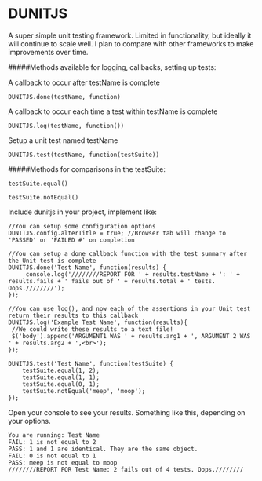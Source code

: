 DUNITJS
=======

A super simple unit testing framework.  Limited in functionality, but ideally it will continue to scale well.  I plan to compare with other frameworks to make improvements over time.

#####Methods available for logging, callbacks, setting up tests:

A callback to occur after testName is complete

	DUNITJS.done(testName, function)

A callback to occur each time a test within testName is complete

	DUNITJS.log(testName, function())

Setup a unit test named testName

	DUNITJS.test(testName, function(testSuite))

#####Methods for comparisons in the testSuite:

	testSuite.equal()

	testSuite.notEqual()

Include dunitjs in your project, implement like:



    //You can setup some configuration options
    DUNITJS.config.alterTitle = true; //Browser tab will change to 'PASSED' or 'FAILED #' on completion

    //You can setup a done callback function with the test summary after the Unit test is complete
    DUNITJS.done('Test Name', function(results) {
		 console.log('////////REPORT FOR ' + results.testName + ': ' + results.fails + ' fails out of ' + results.total + ' tests. Oops.////////');
    });
    
    //You can use log(), and now each of the assertions in your Unit test return their results to this callback
    DUNITJS.log('Example Test Name', function(results){
	 //We could write these results to a text file!
	 $('body').append('ARGUMENT1 WAS ' + results.arg1 + ', ARGUMENT 2 WAS ' + results.arg2 + ',<br>');
    });
    
    DUNITJS.test('Test Name', function(testSuite) { 
        testSuite.equal(1, 2);
        testSuite.equal(1, 1);
        testSuite.equal(0, 1);
        testSuite.notEqual('meep', 'moop');
    });

Open your console to see your results.  Something like this, depending on your options. 

    You are running: Test Name
    FAIL: 1 is not equal to 2
    PASS: 1 and 1 are identical. They are the same object.
    FAIL: 0 is not equal to 1
    PASS: meep is not equal to moop
    ////////REPORT FOR Test Name: 2 fails out of 4 tests. Oops.////////
